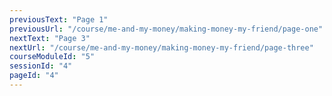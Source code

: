 ```yaml
---
previousText: "Page 1"
previousUrl: "/course/me-and-my-money/making-money-my-friend/page-one"
nextText: "Page 3"
nextUrl: "/course/me-and-my-money/making-money-my-friend/page-three"
courseModuleId: "5"
sessionId: "4"
pageId: "4"
---
```



